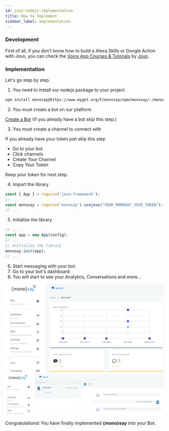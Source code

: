 ```yaml
---
id: jovo-nodejs-implementation
title: How to Implement
sidebar_label: Implementation
---
```


<div class="intro">

### <i class="fas fa-code"></i> Development

First of all, if you don't know how to build a Alexa Skills or Google Action with Jovo, you can check the <a target="_blank" href="https://www.jovo.tech/learn" class="inline-link">Voice App Courses & Tutorials</a> by <a class="inline-link" href="https://jovo.tech">Jovo</a>.

</div>

### <i class="fas fa-info-circle"></i> Implementation

Let's go step by step.

1. You need to install our nodejs package to your project

<div class="browser-mockup">

```bash
npm install monosay@https://www.myget.org/F/monosay/npm/monosay/-/monosay-1.0.0-beta04.tgz
```

</div>

2. You must create a bot on our platform

<a href="//platform.monosay.com/bots/create" target="_blank" class="button"><i class="fas fa-plus"></i> Create a Bot</a> (If you already have a bot skip this step.)

3. You must create a channel to connect with

If you already have your token just skip this step

- Go to your bot
- Click channels
- Create Your Channel
- Copy Your Token

Keep your token for next step.

4. Import the library

<div class="browser-mockup">

```javascript
const { App } = require('jovo-framework');
// ...
const monosay = require('monosay').usejovo("YOUR_MONOSAY_JOVO_TOKEN");
// ...
```

</div>


5. Initialize the library

<div class="browser-mockup">

```javascript
// ...
const app = new App(config);
// ...
// Initialize the library
monosay.init(app);
// ...
```

</div>

6. Start messaging with your bot.
7. Go to your bot's dashboard
8. You will start to see your Analytics, Conversations and more...
<div id="ms_dashboard" class="browser-mockup with-url" style="padding:0 !important;">
    <img src="/img/screenshots/monosay-analytics.png"  />
</div>

<div id="ms_conversations" class="browser-mockup with-url" style="padding:0 !important;">
    <img src="/img/screenshots/monosay-conversations.png" />
</div>

<i class="fas fa-check"></i> Congratulations! You have finally implemented <strong>{mono}say</strong> into your Bot.